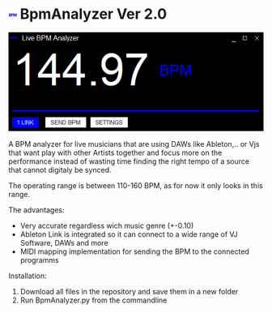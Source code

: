 # ![plot](./bpm.png) BpmAnalyzer Ver 2.0

<p align="center">
 <img src="./UI.png">
</p>
A BPM analyzer for live musicians that are using DAWs like Ableton,.. or Vjs that want play with other Artists together and focus more on the performance instead of wasting time finding the right tempo of a source that cannot digitaly be synced.

The operating range is between 110-160 BPM, as for now it only looks in this range.

The advantages:

- Very accurate regardless wich music genre (+-0.10)
- Ableton Link is integrated so it can connect to a wide range of VJ Software, DAWs and more
- MIDI mapping implementation for sending the BPM to the connected programms

Installation:

1. Download all files in the repository and save them in a new folder
2. Run BpmAnalyzer.py from the commandline

